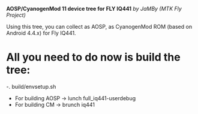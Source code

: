 **AOSP/CyanogenMod 11 device tree for FLY IQ441**
*by JaMBy (MTK Fly Project)*

Using this tree, you can collect as AOSP, as CyanogenMod ROM (based on Android 4.4.x) for Fly IQ441.


 All you need to do now is build the tree:
===========
-. build/envsetup.sh
- For building AOSP -> lunch full_iq441-userdebug
- For building CM -> brunch iq441
